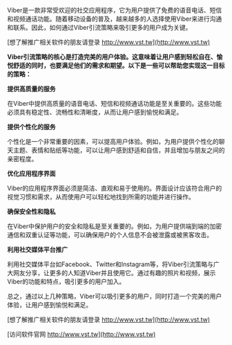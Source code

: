 Viber是一款非常受欢迎的社交应用程序，它为用户提供了免费的语音电话、短信和视频通话功能。随着移动设备的普及，越来越多的人选择使用Viber来进行沟通和联系。因此，如何通过Viber引流策略来吸引更多的用户成为关键。

[想了解推广相关软件的朋友请登录 http://www.vst.tw](http://www.vst.tw)

**Viber引流策略的核心是打造完美的用户体验。这意味着让用户感到轻松自在、愉悦舒适的同时，也要满足他们的需求和期望。以下是一些可以帮助您实现这一目标的策略：**

**提供高质量的服务**

在Viber中提供高质量的语音电话、短信和视频通话功能是至关重要的。这些功能必须具有稳定性、流畅性和清晰度，从而让用户感到愉悦和满足。

**提供个性化的服务**

个性化是一个非常重要的因素，可以提高用户体验。例如，为用户提供个性化的聊天主题、表情和贴纸等功能，可以让用户感到舒适和自信，并且增加与朋友之间的亲密程度。

**优化应用程序界面**

Viber的应用程序界面必须是简洁、直观和易于使用的。界面设计应该符合用户的视觉习惯和需求，从而使用户可以轻松地找到所需的功能并进行操作。

**确保安全性和隐私**

在Viber中保护用户的安全和隐私是至关重要的。例如，为用户提供端到端的加密通信和双重认证等功能，可以确保用户的个人信息不会被泄露或被黑客攻击。

**利用社交媒体平台推广**

利用社交媒体平台如Facebook、Twitter和Instagram等，将Viber引流策略与广大网友分享，让更多的人知道Viber并且使用它。通过有趣的照片和视频，展示Viber的功能和特点，吸引更多的用户加入。

总之，通过以上几种策略，Viber可以吸引更多的用户，同时打造一个完美的用户体验，让用户感到愉悦和满足。

[想了解推广相关软件的朋友请登录 http://www.vst.tw](http://www.vst.tw)


[访问软件官网 http://www.vst.tw](http://www.vst.tw)
